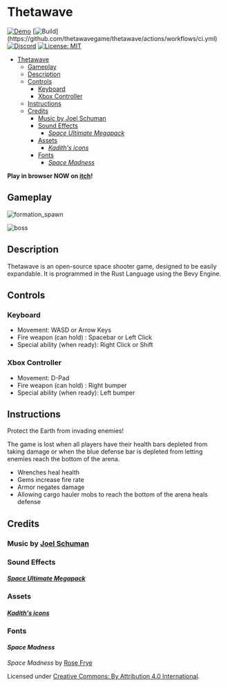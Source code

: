 # Thetawave
[![Demo](https://img.shields.io/badge/Demo-Play%20Now%21-blue)](https://thetawave.metalmancy.tech)
[![Build](https://github.com/thetawavegame/thetawave/actions/workflows/ci.yml/badge.svg?)](https://github.com/thetawavegame/thetawave/actions/workflows/ci.yml)
[![Discord](https://img.shields.io/badge/chat-on%20discord-green.svg?logo=discord&logoColor=fff&labelColor=1e1c24&color=8d5b3f)](https://discord.gg/4smxjcheE5)
[![License: MIT](https://img.shields.io/badge/License-MIT-yellow.svg)](https://opensource.org/licenses/MIT)

- [Thetawave](#thetawave)
  - [Gameplay](#gameplay)
  - [Description](#description)
  - [Controls](#controls)
    - [Keyboard](#keyboard)
    - [Xbox Controller](#xbox-controller)
  - [Instructions](#instructions)
  - [Credits](#credits)
    - [Music by Joel Schuman](#music-by-joel-schuman)
    - [Sound Effects](#sound-effects)
      - [*Space Ultimate Megapack*](#space-ultimate-megapack)
    - [Assets](#assets)
      - [*Kadith's icons*](#kadiths-icons)
    - [Fonts](#fonts)
      - [*Space Madness*](#space-madness)

**Play in browser NOW on [itch](https://metalmancy.itch.io/thetawave)!**

## Gameplay

![formation_spawn](assets/images/formation_spawn.gif)

![boss](assets/images/boss.gif)

## Description

Thetawave is an open-source space shooter game, designed to be easily expandable. It is programmed in the Rust Language using the Bevy Engine.

## Controls

### Keyboard

- Movement: WASD or Arrow Keys
- Fire weapon (can hold) : Spacebar or Left Click 
- Special ability (when ready): Right Click or Shift

### Xbox Controller

- Movement: D-Pad
- Fire weapon (can hold) : Right bumper
- Special ability (when ready): Left bumper


## Instructions

Protect the Earth from invading enemies!

The game is lost when all players have their health bars depleted from taking damage or when the blue defense bar is depleted from letting enemies reach the bottom of the arena.

- Wrenches heal health
- Gems increase fire rate
- Armor negates damage
- Allowing cargo hauler mobs to reach the bottom of the arena heals defense

## Credits

### Music by [Joel Schuman](https://joelhasa.site/)

### Sound Effects

#### [*Space Ultimate Megapack*](https://gamesupply.itch.io/ultimate-space-game-mega-asset-package)

### Assets

#### [*Kadith's icons*](https://kadith.itch.io/kadiths-free-icons)

### Fonts

#### *Space Madness*

*Space Madness* by [Rose Frye](https://modernmodron.itch.io/)

Licensed under [Creative Commons: By Attribution 4.0 International](http://creativecommons.org/licenses/by/4.0/).
